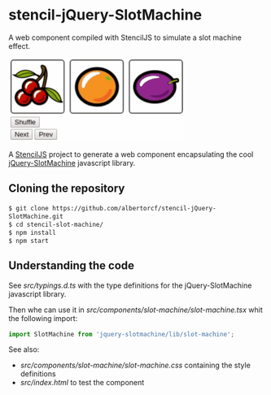 # stencil-jQuery-SlotMachine

A web component compiled with StencilJS to simulate a slot machine effect.

![slot-machine](./img/demo.gif)

A [StencilJS](https://stenciljs.com/) project to generate a web component encapsulating the cool [jQuery-SlotMachine](https://github.com/josex2r/jQuery-SlotMachine) javascript library. 

## Cloning the repository

```
$ git clone https://github.com/albertorcf/stencil-jQuery-SlotMachine.git
$ cd stencil-slot-machine/
$ npm install
$ npm start
```

## Understanding the code

See *src/typings.d.ts* with the type definitions for the jQuery-SlotMachine javascript library.

Then whe can use it in *src/components/slot-machine/slot-machine.tsx* whit the following import:

```js
import SlotMachine from 'jquery-slotmachine/lib/slot-machine';
```

See also:

* *src/components/slot-machine/slot-machine.css* containing the style definitions
* *src/index.html* to test the component